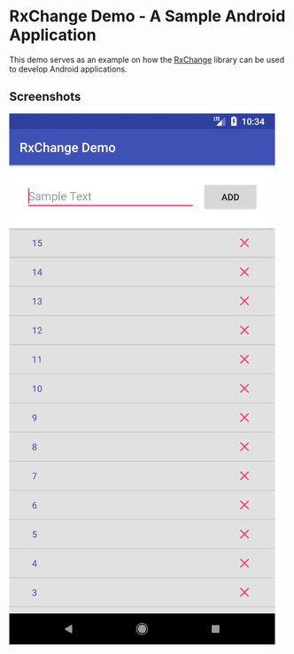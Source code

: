 # RxChange Demo - A Sample Android Application

This demo serves as an example on how the [RxChange](https://github.com/Alec-DeSouza/RxChange) library can be used to develop Android applications.


## Screenshots

![Screenshot](media/Screenshot.png)

